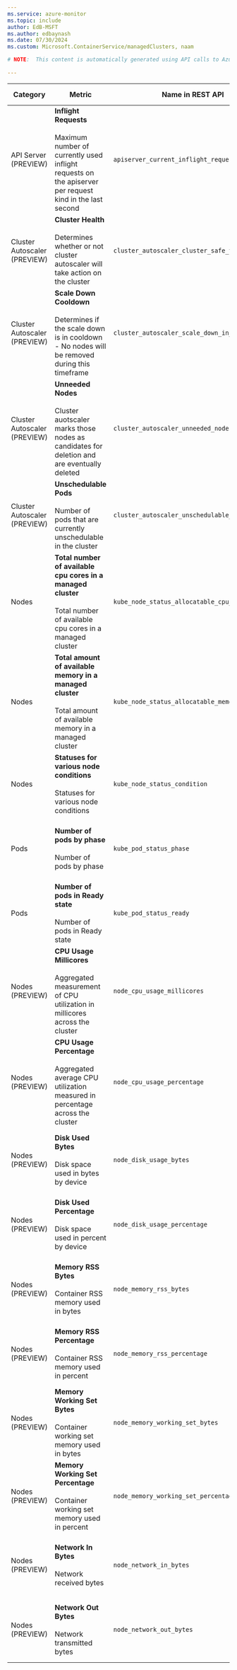 ```yaml
---
ms.service: azure-monitor
ms.topic: include
author: EdB-MSFT
ms.author: edbaynash
ms.date: 07/30/2024
ms.custom: Microsoft.ContainerService/managedClusters, naam

# NOTE:  This content is automatically generated using API calls to Azure. Any edits made on these files will be overwritten in the next run of the script. 
 
---
```



|Category|Metric|Name in REST API|Unit|Aggregation|Dimensions|Time Grains|DS Export|
|---|---|---|---|---|---|---|---|
|API Server (PREVIEW)|**Inflight Requests**<br><br>Maximum number of currently used inflight requests on the apiserver per request kind in the last second |`apiserver_current_inflight_requests` |Count |Total, Average |`requestKind`|PT1M, PT5M, PT15M, PT30M, PT1H, PT6H, PT12H |No|
|Cluster Autoscaler (PREVIEW)|**Cluster Health**<br><br>Determines whether or not cluster autoscaler will take action on the cluster |`cluster_autoscaler_cluster_safe_to_autoscale` |Count |Total, Average |\<none\>|PT5M, PT15M, PT30M, PT1H, PT6H, PT12H |No|
|Cluster Autoscaler (PREVIEW)|**Scale Down Cooldown**<br><br>Determines if the scale down is in cooldown - No nodes will be removed during this timeframe |`cluster_autoscaler_scale_down_in_cooldown` |Count |Total, Average |\<none\>|PT5M, PT15M, PT30M, PT1H, PT6H, PT12H |No|
|Cluster Autoscaler (PREVIEW)|**Unneeded Nodes**<br><br>Cluster auotscaler marks those nodes as candidates for deletion and are eventually deleted |`cluster_autoscaler_unneeded_nodes_count` |Count |Total, Average |\<none\>|PT5M, PT15M, PT30M, PT1H, PT6H, PT12H |No|
|Cluster Autoscaler (PREVIEW)|**Unschedulable Pods**<br><br>Number of pods that are currently unschedulable in the cluster |`cluster_autoscaler_unschedulable_pods_count` |Count |Total, Average |\<none\>|PT5M, PT15M, PT30M, PT1H, PT6H, PT12H |No|
|Nodes|**Total number of available cpu cores in a managed cluster**<br><br>Total number of available cpu cores in a managed cluster |`kube_node_status_allocatable_cpu_cores` |Count |Total, Average |\<none\>|PT1M, PT5M, PT15M, PT30M, PT1H, PT6H, PT12H |No|
|Nodes|**Total amount of available memory in a managed cluster**<br><br>Total amount of available memory in a managed cluster |`kube_node_status_allocatable_memory_bytes` |Bytes |Total, Average |\<none\>|PT1M, PT5M, PT15M, PT30M, PT1H, PT6H, PT12H |No|
|Nodes|**Statuses for various node conditions**<br><br>Statuses for various node conditions |`kube_node_status_condition` |Count |Total, Average |`condition`, `status`, `status2`, `node`|PT1M, PT5M, PT15M, PT30M, PT1H, PT6H, PT12H |No|
|Pods|**Number of pods by phase**<br><br>Number of pods by phase |`kube_pod_status_phase` |Count |Total, Average |`phase`, `namespace`, `pod`|PT1M, PT5M, PT15M, PT30M, PT1H, PT6H, PT12H |No|
|Pods|**Number of pods in Ready state**<br><br>Number of pods in Ready state |`kube_pod_status_ready` |Count |Total, Average |`namespace`, `pod`, `condition`|PT1M, PT5M, PT15M, PT30M, PT1H, PT6H, PT12H |No|
|Nodes (PREVIEW)|**CPU Usage Millicores**<br><br>Aggregated measurement of CPU utilization in millicores across the cluster |`node_cpu_usage_millicores` |MilliCores |Maximum, Average |`node`, `nodepool`|PT1M, PT5M, PT15M, PT30M, PT1H, PT6H, PT12H |Yes|
|Nodes (PREVIEW)|**CPU Usage Percentage**<br><br>Aggregated average CPU utilization measured in percentage across the cluster |`node_cpu_usage_percentage` |Percent |Maximum, Average |`node`, `nodepool`|PT1M, PT5M, PT15M, PT30M, PT1H, PT6H, PT12H |Yes|
|Nodes (PREVIEW)|**Disk Used Bytes**<br><br>Disk space used in bytes by device |`node_disk_usage_bytes` |Bytes |Maximum, Average |`node`, `nodepool`, `device`|PT1M, PT5M, PT15M, PT30M, PT1H, PT6H, PT12H |Yes|
|Nodes (PREVIEW)|**Disk Used Percentage**<br><br>Disk space used in percent by device |`node_disk_usage_percentage` |Percent |Maximum, Average |`node`, `nodepool`, `device`|PT1M, PT5M, PT15M, PT30M, PT1H, PT6H, PT12H |Yes|
|Nodes (PREVIEW)|**Memory RSS Bytes**<br><br>Container RSS memory used in bytes |`node_memory_rss_bytes` |Bytes |Maximum, Average |`node`, `nodepool`|PT1M, PT5M, PT15M, PT30M, PT1H, PT6H, PT12H |Yes|
|Nodes (PREVIEW)|**Memory RSS Percentage**<br><br>Container RSS memory used in percent |`node_memory_rss_percentage` |Percent |Maximum, Average |`node`, `nodepool`|PT1M, PT5M, PT15M, PT30M, PT1H, PT6H, PT12H |Yes|
|Nodes (PREVIEW)|**Memory Working Set Bytes**<br><br>Container working set memory used in bytes |`node_memory_working_set_bytes` |Bytes |Maximum, Average |`node`, `nodepool`|PT1M, PT5M, PT15M, PT30M, PT1H, PT6H, PT12H |Yes|
|Nodes (PREVIEW)|**Memory Working Set Percentage**<br><br>Container working set memory used in percent |`node_memory_working_set_percentage` |Percent |Maximum, Average |`node`, `nodepool`|PT1M, PT5M, PT15M, PT30M, PT1H, PT6H, PT12H |Yes|
|Nodes (PREVIEW)|**Network In Bytes**<br><br>Network received bytes |`node_network_in_bytes` |Bytes |Maximum, Average |`node`, `nodepool`|PT1M, PT5M, PT15M, PT30M, PT1H, PT6H, PT12H |Yes|
|Nodes (PREVIEW)|**Network Out Bytes**<br><br>Network transmitted bytes |`node_network_out_bytes` |Bytes |Maximum, Average |`node`, `nodepool`|PT1M, PT5M, PT15M, PT30M, PT1H, PT6H, PT12H |Yes|